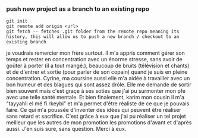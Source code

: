### push new project as a branch to an existing repo
```
git init
git remote add origin <url>
git fetch -- fetches .git folder from the remote repo meaning its history, this will allow us to push a new branch / checkout to an existing branch
```

je voudrais remercier mon frère surtout. Il m'a appris comment gérer son temps et rester en concentration avec un énorme stresse, sans avoir de goûter à porter (il a tout mangé.), beaucoup de bruits (télévision et chants) et de d'entrer et sortie (pour parler de son copain) quand je suis en pleine concentration. Cyrine, ma coursine aussi elle m'a aidée à travailler avec un bon humeur et des blagues qui sont assez drôle. Elle me demande de sortir bien souvent mais c'est graçe à ses soties que j'ai pu surmonter mon pfe avec une telle santé mentale. Et bien finalement, karim mon cousin il m'a "tayyahli el mé fi rkeybi" et m'a permet d'être réaliste de ce que je pouvais faire. Ce qui m'a poussée d'inventer des idées qui peuvent être réaliser sans retard et sacrifice. C'est grâce à eux que j'ai pu réaliser un tel projet  meilleur que les autres de mon promotion les promotions d'avant et d'après aussi. J'en suis sure, sans question. Merci à eux.
